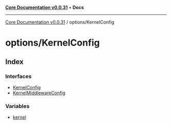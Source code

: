 [**Core Documentation v0.0.31**](../../README.md) • **Docs**

***

[Core Documentation v0.0.31](../../modules.md) / options/KernelConfig

# options/KernelConfig

## Index

### Interfaces

- [KernelConfig](interfaces/KernelConfig.md)
- [KernelMiddlewareConfig](interfaces/KernelMiddlewareConfig.md)

### Variables

- [kernel](variables/kernel.md)
